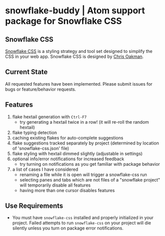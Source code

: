 # snowflake-buddy |  Atom support package for Snowflake CSS

## Snowflake CSS

[Snowflake CSS](https://github.com/oakmac/snowflake-css)
is a styling strategy and tool set designed to simplify the CSS in your
web app. Snowflake CSS is designed by [Chris Oakman](https://github.com/oakmac).

## Current State

All requested features have been implemented. Please submit issues for bugs or
feature/behavior requests.

## Features

1. flake hextail generation with `Ctrl-F7`
   - try generating a hextail twice in a row! (it will re-roll the random hextail)
1. flake typing detection
1. caching existing flakes for auto-complete suggestions
1. flake suggestions tracked separately by project (determined by location of 'snowflake-css.json' file)
1. flake styling with hextail dimmed slightly (adjustable in settings)
1. optional info/error notifications for increased feedback
   - try turning on notifications as you get familiar with package behavior
1. a list of cases I have considered
   - renaming a file while it is open will trigger a snowflake-css run
   - selecting panes and tabs which are not files of a "snowflake project" will temporarily disable all features
   - having more than one cursor disables features

## Use Requirements

- You must have `snowflake-css` installed and properly initialized in your
  project. Failed attempts to run `snowflake-css` on your project will die
  silently unless you turn on package error notifications.
